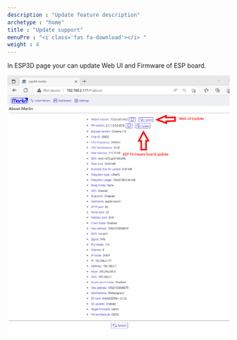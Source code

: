 ```yaml
---
description : "Update feature description"
archetype : "home"
title : "Update support"
menuPre : "<i class='fas fa-download'></i> "
weight : 4
---
```


In ESP3D page your can update Web UI and Firmware of ESP board.

![image](esp3d.png)
